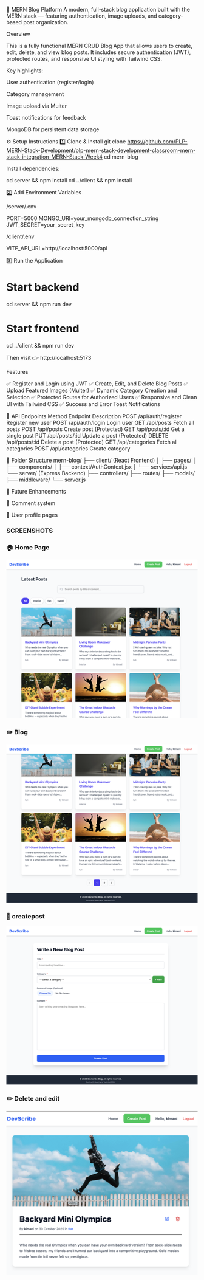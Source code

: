 📰 MERN Blog Platform
A modern, full-stack blog application built with the MERN stack — featuring authentication, image uploads, and category-based post organization.

Overview

This is a fully functional MERN CRUD Blog App that allows users to create, edit, delete, and view blog posts. It includes secure authentication (JWT), protected routes, and responsive UI styling with Tailwind CSS.

Key highlights:

User authentication (register/login)

Category management

Image upload via Multer

Toast notifications for feedback

MongoDB for persistent data storage

⚙️ Setup Instructions
1️⃣ Clone & Install
git clone https://github.com/PLP-MERN-Stack-Development/plp-mern-stack-development-classroom-mern-stack-integration-MERN-Stack-Week4
cd mern-blog


Install dependencies:

cd server && npm install
cd ../client && npm install

2️⃣ Add Environment Variables

/server/.env

PORT=5000
MONGO_URI=your_mongodb_connection_string
JWT_SECRET=your_secret_key


/client/.env

VITE_API_URL=http://localhost:5000/api

3️⃣ Run the Application
# Start backend
cd server && npm run dev

# Start frontend
cd ../client && npm run dev


Then visit 👉 http://localhost:5173

 Features

✅ Register and Login using JWT
✅ Create, Edit, and Delete Blog Posts
✅ Upload Featured Images (Multer)
✅ Dynamic Category Creation and Selection
✅ Protected Routes for Authorized Users
✅ Responsive and Clean UI with Tailwind CSS
✅ Success and Error Toast Notifications

📡 API Endpoints
Method	Endpoint	Description
POST	/api/auth/register	Register new user
POST	/api/auth/login	Login user
GET	/api/posts	Fetch all posts
POST	/api/posts	Create post (Protected)
GET	/api/posts/:id	Get a single post
PUT	/api/posts/:id	Update a post (Protected)
DELETE	/api/posts/:id	Delete a post (Protected)
GET	/api/categories	Fetch all categories
POST	/api/categories	Create category

📁 Folder Structure
mern-blog/
├── client/ (React Frontend)
│   ├── pages/
│   ├── components/
│   ├── context/AuthContext.jsx
│   └── services/api.js
└── server/ (Express Backend)
    ├── controllers/
    ├── routes/
    ├── models/
    ├── middleware/
    └── server.js


🧠 Future Enhancements

💬 Comment system

👤 User profile pages

### SCREENSHOTS

### 🏠 Home Page
![Home Screenshot](./screenshot/home.png)

### ✏️ Blog
![Blog Screenshot](./screenshot/blogs%20and%20pagination.png)

### 🔐 createpost
![create post Screenshot](./screenshot/create%20post.png)

### ✏️ Delete and edit
![Delete Screenshot](./screenshot/edit%20and%20delete.png)

